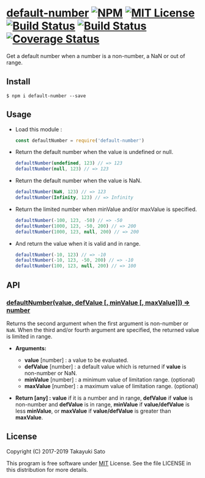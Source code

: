 [default-number][repo-url] [![NPM][npm-img]][npm-url]  [![MIT License][mit-img]][mit-url] [![Build Status][travis-img]][travis-url] [![Build Status][appveyor-img]][appveyor-url] [![Coverage Status][coverage-img]][coverage-url]
================

Get a default number when a number is a non-number, a NaN or out of range.

Install
-------

```
$ npm i default-number --save
```

Usage
-----

* Load this module :

    ```js
    const defaultNumber = require('default-number')
    ```

* Return the default number when the value is undefined or null.

    ```js
    defaultNumber(undefined, 123) // => 123
    defaultNumber(null, 123) // => 123
    ```

* Return the default number when the value is NaN.

    ```js
    defaultNumber(NaN, 123) // => 123
    defaultNumber(Infinity, 123) // => Infinity
    ```

* Return the limited number when minValue and/or maxValue is specified.

    ```js
    defaultNumber(-100, 123, -50) // => -50
    defaultNumber(1000, 123, -50, 200) // => 200
    defaultNumber(1000, 123, null, 200) // => 200
    ```
    
* And return the value when it is valid and in range.

    ```js
    defaultNumber(-10, 123) // => -10
    defaultNumber(-10, 123, -50, 200) // => -10
    defaultNumber(100, 123, null, 200) // => 100
    ```

API
---

### <u>defaultNumber(value, defValue [, minValue [, maxValue]]) => number</u>

Returns the second argument when the first argument is non-number or `NaN`.
When the third and/or fourth argument are specified, the returned value is limited in range.

* **Arguments:**

    * **value** [number] : a value to be evaluated.
    * **defValue** [number] : a default value which is returned if **value** is non-number or NaN.
    * **minValue** [number] : a minimum value of limitation range. (optional)
    * **maxValue** [number] : a maximum value of limitation range. (optional)

* **Return [any] :** **value** if it is a number and in range, **defValue** if **value** is non-number and **defValue** is in range, **minValue** if **value/defValue** is less **minValue**, or **maxValue** if **value/defValue** is greater than **maxValue**.

License
-------

Copyright (C) 2017-2019 Takayuki Sato

This program is free software under [MIT][mit-url] License.
See the file LICENSE in this distribution for more details.

[repo-url]: https://github.com/sttk/default-number/
[npm-img]: https://img.shields.io/badge/npm-v0.1.0-blue.svg
[npm-url]: https://www.npmjs.org/package/default-number/
[mit-img]: https://img.shields.io/badge/license-MIT-green.svg
[mit-url]: https://opensource.org/license.MIT
[travis-img]: https://travis-ci.org/sttk/default-number.svg?branch=master
[travis-url]: https://travis-ci.org/sttk/default-number
[appveyor-img]: https://ci.appveyor.com/api/projects/status/github/sttk/default-number?branch=master&svg=true
[appveyor-url]: https://ci.appveyor.com/project/sttk/default-number
[coverage-img]: https://coveralls.io/repos/github/sttk/default-number/badge.svg?branch=master
[coverage-url]: https://coveralls.io/github/sttk/default-number?branch=master
